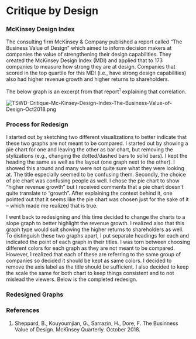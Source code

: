 # Critique by Design

### McKinsey Design Index
The consulting firm McKinsey & Company published a report called “The Business Value of Design” which aimed to inform decision makers at companies the value of strengthening their design capabilities. They created the McKinsey Design Index (MDI) and applied that to 173 companies to measure how strong they are at design. Companies that scored in the top quartile for this MDI (i.e., have strong design capabilities) also had higher revenue growth and higher returns to shareholders.

The below graph is an excerpt from that report<sup>1</sup> explaining that correlation.

![TSWD-Critique-Mc-Kinsey-Design-Index-The-Business-Value-of-Design-Oct2018.png](https://i.postimg.cc/50fDbS6L/TSWD-Critique-Mc-Kinsey-Design-Index-The-Business-Value-of-Design-Oct2018.png)

### Process for Redesign
I started out by sketching two different visualizations to better indicate that these two graphs are not meant to be compared. I started out by showing a pie chart for one and leaving the other as bar chart, but removing the stylizations (e.g., changing the dotted/dashed bars to solid bars). I kept the heading the same as well as the layout (one graph next to the other). I showed this around and many were not quite sure what they were looking at. The title especially seemed to be confusing them. Secondly, the choice of pie chart was confusing people as well. I chose the pie chart to show “higher revenue growth” but I received comments that a pie chart doesn’t quite translate to “growth”. After explaining the context behind it, one pointed out that it seems like the pie chart was chosen just for the sake of it – which made me realized that is true. 

I went back to redesigning and this time decided to change the charts to a slope graph to better highlight the revenue growth. I realized also that this graph type would suit showing the higher returns to shareholders as well. To distinguish these two graphs apart, I put separate headings for each and indicated the point of each graph in their titles. I was torn between choosing different colors for each graph as they are not meant to be compared. However, I realized that each of these are referring to the same group of companies so decided it should be kept as same colors. I decided to remove the axis label as the title should be sufficient. I also decided to keep the scale the same for both chart to keep things consistent and to not mislead the viewers. Below is the completed redesign.

### Redesigned Graphs
<div class="flourish-embed flourish-chart" data-src="visualisation/5352035"><script src="https://public.flourish.studio/resources/embed.js"></script><div class="flourish-embed flourish-chart" data-src="visualisation/5352201"><script src="https://public.flourish.studio/resources/embed.js"></script></div>

### References
1. Sheppard, B., Kouyoumjian, G., Sarrazin, H., Dore, F. The Businness Value of Design. McKinsey Quarterly. October 2018.
